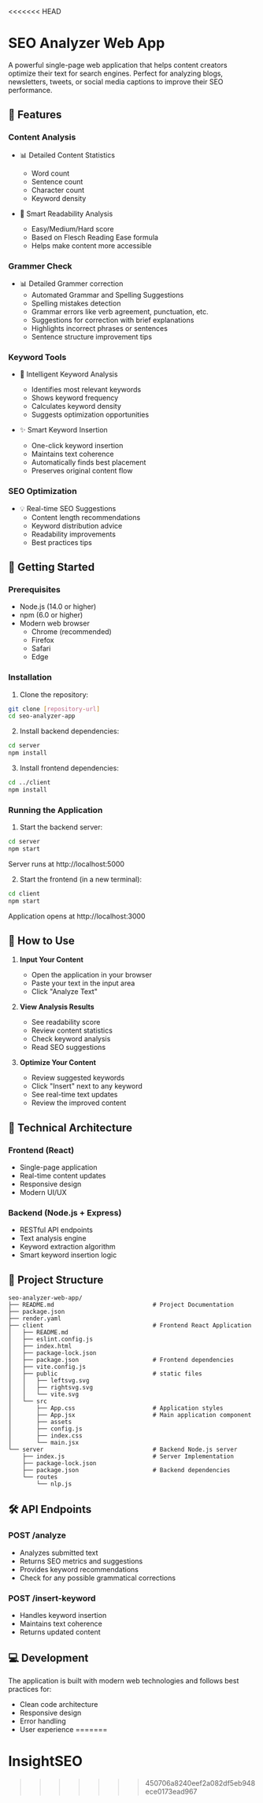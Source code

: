 <<<<<<< HEAD
# SEO Analyzer Web App

A powerful single-page web application that helps content creators optimize their text for search engines. Perfect for analyzing blogs, newsletters, tweets, or social media captions to improve their SEO performance.

## 🌟 Features

### Content Analysis
- 📊 Detailed Content Statistics
  - Word count
  - Sentence count
  - Character count
  - Keyword density

- 📖 Smart Readability Analysis
  - Easy/Medium/Hard score
  - Based on Flesch Reading Ease formula
  - Helps make content more accessible


### Grammer Check
- 📊 Detailed Grammer correction
  - Automated Grammar and Spelling Suggestions
  - Spelling mistakes detection
  - Grammar errors like verb agreement, punctuation, etc.
  - Suggestions for correction with brief explanations
  - Highlights incorrect phrases or sentences
  - Sentence structure improvement tips


### Keyword Tools
- 🔑 Intelligent Keyword Analysis
  - Identifies most relevant keywords
  - Shows keyword frequency
  - Calculates keyword density
  - Suggests optimization opportunities

- ✨ Smart Keyword Insertion
  - One-click keyword insertion
  - Maintains text coherence
  - Automatically finds best placement
  - Preserves original content flow

### SEO Optimization
- 💡 Real-time SEO Suggestions
  - Content length recommendations
  - Keyword distribution advice
  - Readability improvements
  - Best practices tips

## 🚀 Getting Started

### Prerequisites
- Node.js (14.0 or higher)
- npm (6.0 or higher)
- Modern web browser
  - Chrome (recommended)
  - Firefox
  - Safari
  - Edge

### Installation

1. Clone the repository:
```bash
git clone [repository-url]
cd seo-analyzer-app
```

2. Install backend dependencies:
```bash
cd server
npm install
```

3. Install frontend dependencies:
```bash
cd ../client
npm install
```

### Running the Application

1. Start the backend server:
```bash
cd server
npm start
```
Server runs at http://localhost:5000

2. Start the frontend (in a new terminal):
```bash
cd client
npm start
```
Application opens at http://localhost:3000

## 📝 How to Use

1. **Input Your Content**
   - Open the application in your browser
   - Paste your text in the input area
   - Click "Analyze Text"

2. **View Analysis Results**
   - See readability score
   - Review content statistics
   - Check keyword analysis
   - Read SEO suggestions

3. **Optimize Your Content**
   - Review suggested keywords
   - Click "Insert" next to any keyword
   - See real-time text updates
   - Review the improved content

## 🔧 Technical Architecture

### Frontend (React)
- Single-page application
- Real-time content updates
- Responsive design
- Modern UI/UX

### Backend (Node.js + Express)
- RESTful API endpoints
- Text analysis engine
- Keyword extraction algorithm
- Smart keyword insertion logic

## 📁 Project Structure

```
seo-analyzer-web-app/
├── README.md                            # Project Documentation
├── package.json
├── render.yaml
├── client                               # Frontend React Application
│   ├── README.md
│   ├── eslint.config.js
│   ├── index.html
│   ├── package-lock.json
│   ├── package.json                     # Frontend dependencies
│   ├── vite.config.js
│   ├── public                           # static files
│   │   ├── leftsvg.svg
│   │   ├── rightsvg.svg
│   │   └── vite.svg
│   └── src
│       ├── App.css                      # Application styles
│       ├── App.jsx                      # Main application component
│       ├── assets        
│       ├── config.js
│       ├── index.css                    
│       └── main.jsx
└── server                               # Backend Node.js server
    ├── index.js                         # Server Implementation
    ├── package-lock.json
    ├── package.json                     # Backend dependencies
    └── routes
        └── nlp.js
```

## 🛠️ API Endpoints

### POST /analyze
- Analyzes submitted text
- Returns SEO metrics and suggestions
- Provides keyword recommendations
- Check for any possible grammatical corrections

### POST /insert-keyword
- Handles keyword insertion
- Maintains text coherence
- Returns updated content

## 💻 Development

The application is built with modern web technologies and follows best practices for:
- Clean code architecture
- Responsive design
- Error handling
- User experience
=======

# InsightSEO
>>>>>>> 450706a8240eef2a082df5eb948ece0173ead967
